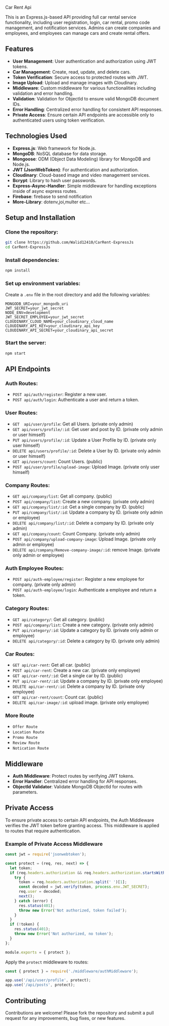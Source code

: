  Car Rent Api

This is an Express.js-based API providing full car rental service functionality, including user registration, login, car rental, promo code management, and notification services. Admins can create companies and employees, and employees can manage cars and create rental offers.

## Features

- **User Management**: User authentication and authorization using JWT tokens.
- **Car Management**: Create, read, update, and delete cars.
- **Token Verification**: Secure access to protected routes with JWT.
- **Image Upload**: Upload and manage images with Cloudinary.
- **Middleware**: Custom middleware for various functionalities including validation and error handling.
- **Validation**: Validation for ObjectId to ensure valid MongoDB document IDs.
- **Error Handling**: Centralized error handling for consistent API responses.
- **Private Access**: Ensure certain API endpoints are accessible only to authenticated users using token verification.

## Technologies Used

- **Express.js**: Web framework for Node.js.
- **MongoDB**: NoSQL database for data storage.
- **Mongoose**: ODM (Object Data Modeling) library for MongoDB and Node.js.
- **JWT (JsonWebToken)**: For authentication and authorization.
- **Cloudinary**: Cloud-based image and video management services.
- **Bcrypt**: Library to hash user passwords.
- **Express-Async-Handler**: Simple middleware for handling exceptions inside of async express routes.
- **Firebase**: firebase to send notification
- **More-Library**: dotenv,joi,multer etc...

## Setup and Installation

### Clone the repository:

```sh
git clone https://github.com/Walid12410/CarRent-ExpressJs
cd CarRent-ExpressJs
```

### Install dependencies:

```sh
npm install
```

### Set up environment variables:

Create a `.env` file in the root directory and add the following variables:

```env
MONGODB_URI=your_mongodb_uri
JWT_SECRET=your_jwt_secret
NODE_ENV=development
JWT_SECRET_EMPLOYEE=your_jwt_secret
CLOUDINARY_CLOUD_NAME=your_cloudinary_cloud_name
CLOUDINARY_API_KEY=your_cloudinary_api_key
CLOUDINARY_API_SECRET=your_cloudinary_api_secret
```

### Start the server:

```sh
npm start
```

## API Endpoints

### Auth Routes:

- `POST api/auth/register`: Register a new user.
- `POST api/auth/login`: Authenticate a user and return a token.

### User Routes:

- `GET  api/user/profile`: Get all Users. (private only admin)
- `GET api/users/profile/:id`: Get user and post by ID. (private only admin or user himself)
- `PUT api/users/profile/:id`: Update a User Profile by ID. (private only user himself)
- `DELETE api/users/profile/:id`: Delete a User by ID. (private only admin or user himself)
- `GET api/users/count`: Count Users. (public)
- `POST api/user/profile/upload-image`: Upload Image. (private only user himself)

### Company Routes:

- `GET api/company/list`: Get all company. (public)
- `POST api/company/list`: Create a new company. (private only admin)
- `GET api/company/list/:id`: Get a single company by ID. (public)
- `PUT api/company/list/:id`: Update a company by ID. (private only admin or employee)
- `DELETE api/company/list/:id`: Delete a company by ID. (private only admin)
- `GET api/company/count`: Count Company. (private only admin)
- `POST api/company/upload-company-image`: Upload Image. (private only admin or employee)
- `DELETE api/company/Remove-company-image/:id`: remove Image. (private only admin or employee)

### Auth Employee Routes:

- `POST api/auth-employee/register`: Register a new employee for company. (private only admin)
- `POST api/auth-employee/login`: Authenticate a employee and return a token.

### Category Routes:

- `GET api/category/`: Get all category. (public)
- `POST api/company/list`: Create a new category. (private only admin)
- `PUT api/category/:id`: Update a category by ID. (private only admin or employee)
- `DELETE api/category/:id`: Delete a category by ID. (private only admin)

### Car Routes:

- `GET api/car-rent`: Get all car. (public)
- `POST api/car-rent`: Create a new car. (private only employee)
- `GET api/car-rent/:id`: Get a single car by ID. (public)
- `PUT api/car-rent/:id`: Update a company by ID. (private only employee)
- `DELETE api/car-rent/:id`: Delete a company by ID. (private only employee)
- `GET api/car-rent/count`: Count car. (public)
- `DELETE api/car-image/:id`: upload image. (private only employee)

### More Route

- `Offer Route`
- `Location Route`
- `Promo Route`
- `Review Route`
- `Notication Route`

## Middleware

- **Auth Middleware**: Protect routes by verifying JWT tokens.
- **Error Handler**: Centralized error handling for API responses.
- **ObjectId Validator**: Validate MongoDB ObjectId for routes with parameters.

## Private Access

To ensure private access to certain API endpoints, the Auth Middleware verifies the JWT token before granting access. This middleware is applied to routes that require authentication.

### Example of Private Access Middleware

```javascript
const jwt = require('jsonwebtoken');

const protect = (req, res, next) => {
  let token;
  if (req.headers.authorization && req.headers.authorization.startsWith('Bearer')) {
    try {
      token = req.headers.authorization.split(' ')[1];
      const decoded = jwt.verify(token, process.env.JWT_SECRET);
      req.user = decoded;
      next();
    } catch (error) {
      res.status(401);
      throw new Error('Not authorized, token failed');
    }
  }
  if (!token) {
    res.status(401);
    throw new Error('Not authorized, no token');
  }
};

module.exports = { protect };
```

Apply the `protect` middleware to routes:

```javascript
const { protect } = require('./middleware/authMiddleware');

app.use('/api/user/profile', protect);
app.use('/api/posts', protect);
```

## Contributing

Contributions are welcome! Please fork the repository and submit a pull request for any improvements, bug fixes, or new features.

